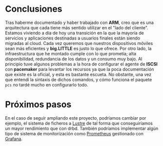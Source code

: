 # Conclusiones

Tras haberme documentado y haber trabajado con **ARM**, creo que es una arquitectura que cada tiene más sentido utilizar en el "lado del cliente". Estamos viviendo a día de hoy una transición en la que la mayoría de servicios y aplicaciones destinadas a usuarios finales están siendo migradas al cloud. Cada vez queremos que nuestros dispositivos móviles sean más eficientes y **big.LITTLE** es justo lo que ofrece.
Por otro lado, la infraestructura que he montado cumple con lo que prometía; alta disponibilidad, redundancia de los datos y un consumo muy bajo. Al principio tuve algunos problemas a la hora de configurar el agente de **ISCSI** con **pacemaker** para levantar los recursos ya que la poca documentación que existe es la oficial, y esta es bastante escueta. No obstante, una vez que entendí la sintaxis de dichos comandos, y cómo funciona el paquete `pcs` no tardé mucho en configurarlo todo.

# Próximos pasos

En el caso de seguir ampliando este proyecto, podríamos cambiar por ejemplo, el sistema de ficheros a [Lustre](https://es.wikipedia.org/wiki/Lustre_(sistema_de_archivos)) de tal forma que conseguiríamos un mayor rendimiento que con drbd. También podríamos implementar algún tipo de sistema de monitorización como [Prometheus](https://prometheus.io/docs/introduction/overview/) gestionado con [Grafana](https://grafana.com/).